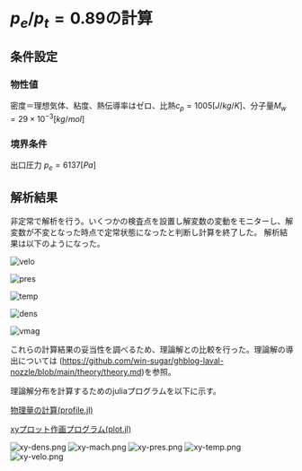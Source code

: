 
# $p_e/p_t=0.89$の計算

## 条件設定

### 物性値
密度＝理想気体、粘度、熱伝導率はゼロ、比熱$c_p=1005[J/kg/K]$、分子量$M_w=29\times10^{-3}[kg/mol]$

### 境界条件
出口圧力 $p_e=6137[Pa]$

## 解析結果

非定常で解析を行う。いくつかの検査点を設置し解変数の変動をモニターし、解変数が不変となった時点で定常状態になったと判断し計算を終了した。
解析結果は以下のようになった。

![velo](./velo.png)


![pres](./pres.png)


![temp](./temp.png)


![dens](./dens.png)


![vmag](./vmag.png)



これらの計算結果の妥当性を調べるため、理論解との比較を行った。理論解の導出については
(https://github.com/win-sugar/ghblog-laval-nozzle/blob/main/theory/theory.md)を参照。

理論解分布を計算するためのjuliaプログラムを以下に示す。

[物理量の計算(profile.jl)](./profile.jl)

[xyプロット作画プログラム(plot.jl)](./plot.jl)


![xy-dens.png](./xy-dens.png)
![xy-mach.png](./xy-mach.png)
![xy-pres.png](./xy-pres.png)
![xy-temp.png](./xy-temp.png)
![xy-velo.png](./xy-velo.png)


